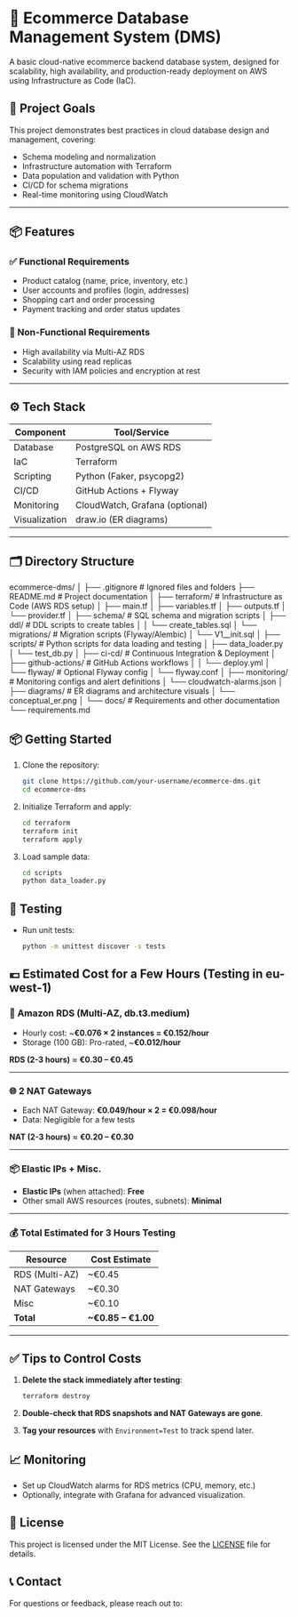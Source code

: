 # 🛒 Ecommerce Database Management System (DMS)

A basic cloud-native ecommerce backend database system, designed for scalability, high availability, and production-ready deployment on AWS using Infrastructure as Code (IaC).

## 📌 Project Goals

This project demonstrates best practices in cloud database design and management, covering:
- Schema modeling and normalization
- Infrastructure automation with Terraform
- Data population and validation with Python
- CI/CD for schema migrations
- Real-time monitoring using CloudWatch

---

## 📦 Features

### ✅ Functional Requirements
- Product catalog (name, price, inventory, etc.)
- User accounts and profiles (login, addresses)
- Shopping cart and order processing
- Payment tracking and order status updates

### 🔐 Non-Functional Requirements
- High availability via Multi-AZ RDS
- Scalability using read replicas
- Security with IAM policies and encryption at rest

---

## ⚙️ Tech Stack

| Component       | Tool/Service             |
|----------------|--------------------------|
| Database        | PostgreSQL on AWS RDS    |
| IaC             | Terraform                |
| Scripting       | Python (Faker, psycopg2) |
| CI/CD           | GitHub Actions + Flyway  |
| Monitoring      | CloudWatch, Grafana (optional) |
| Visualization   | draw.io (ER diagrams)    |

---

## 🗂️ Directory Structure

ecommerce-dms/
│
├── .gitignore                  # Ignored files and folders
├── README.md                   # Project documentation
│
├── terraform/                  # Infrastructure as Code (AWS RDS setup)
│   ├── main.tf
│   ├── variables.tf
│   ├── outputs.tf
│   └── provider.tf
│
├── schema/                     # SQL schema and migration scripts
│   ├── ddl/                    # DDL scripts to create tables
│   │   └── create_tables.sql
│   └── migrations/             # Migration scripts (Flyway/Alembic)
│       └── V1__init.sql
│
├── scripts/                    # Python scripts for data loading and testing
│   ├── data_loader.py
│   └── test_db.py
│
├── ci-cd/                      # Continuous Integration & Deployment
│   ├── github-actions/         # GitHub Actions workflows
│   │   └── deploy.yml
│   └── flyway/                 # Optional Flyway config
│       └── flyway.conf
│
├── monitoring/                 # Monitoring configs and alert definitions
│   └── cloudwatch-alarms.json
│
├── diagrams/                   # ER diagrams and architecture visuals
│   └── conceptual_er.png
│
└── docs/                       # Requirements and other documentation
    └── requirements.md





## 📦 Getting Started

1. Clone the repository:
   ```bash
   git clone https://github.com/your-username/ecommerce-dms.git
   cd ecommerce-dms
   ```

2. Initialize Terraform and apply:
    ```bash
    cd terraform
    terraform init
    terraform apply
    ```
3. Load sample data:
    ```bash
    cd scripts
    python data_loader.py
    ```


## 🧪 Testing
- Run unit tests:
    ```bash
    python -m unittest discover -s tests
    ```

## 💶 **Estimated Cost for a Few Hours (Testing in eu-west-1)**

### 🧱 **Amazon RDS (Multi-AZ, db.t3.medium)**

- Hourly cost: ~**€0.076 × 2 instances = €0.152/hour**
- Storage (100 GB): Pro-rated, ~**€0.012/hour**

**RDS (2-3 hours)** ≈ **€0.30 – €0.45**

---

### 🌐 **2 NAT Gateways**

- Each NAT Gateway: **€0.049/hour × 2 = €0.098/hour**
- Data: Negligible for a few tests

**NAT (2-3 hours)** ≈ **€0.20 – €0.30**

---

### 📦 **Elastic IPs + Misc.**

- **Elastic IPs** (when attached): **Free**
- Other small AWS resources (routes, subnets): **Minimal**

---

### 💰 **Total Estimated for 3 Hours Testing**
| Resource     | Cost Estimate |
|--------------|---------------|
| RDS (Multi-AZ)  | ~€0.45        |
| NAT Gateways    | ~€0.30        |
| Misc            | ~€0.10        |
| **Total**       | **~€0.85 – €1.00** |

---

## ✅ Tips to Control Costs

1. **Delete the stack immediately after testing**:
   ```bash
   terraform destroy
   ```

2. **Double-check that RDS snapshots and NAT Gateways are gone**.
3. **Tag your resources** with `Environment=Test` to track spend later.


## 📈 Monitoring
- Set up CloudWatch alarms for RDS metrics (CPU, memory, etc.)
- Optionally, integrate with Grafana for advanced visualization.


## 📜 License
This project is licensed under the MIT License. See the [LICENSE](LICENSE) file for details.

## 📞 Contact
For questions or feedback, please reach out to: